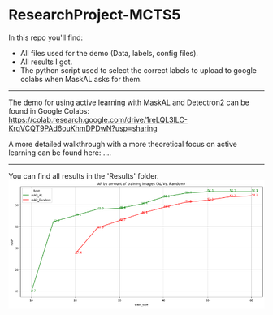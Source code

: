 # ResearchProject-MCTS5

In this repo you'll find:
- All files used for the demo (Data, labels, config files).
- All results I got.
- The python script used to select the correct labels to upload to google colabs when MaskAL asks for them.


---


The demo for using active learning with MaskAL and Detectron2 can be found in Google Colabs:
https://colab.research.google.com/drive/1reLQL3lLC-KrqVCQT9PAd6ouKhmDPDwN?usp=sharing

A more detailed walkthrough with a more theoretical focus on active learning can be found here:
....


---


You can find all results in the 'Results' folder.
![maskAL_graph](./Results/Plot_AL_vs_Random.png?raw=true)
